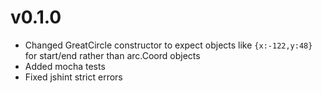

# v0.1.0

- Changed GreatCircle constructor to expect objects like `{x:-122,y:48}` for start/end rather than arc.Coord objects
- Added mocha tests
- Fixed jshint strict errors